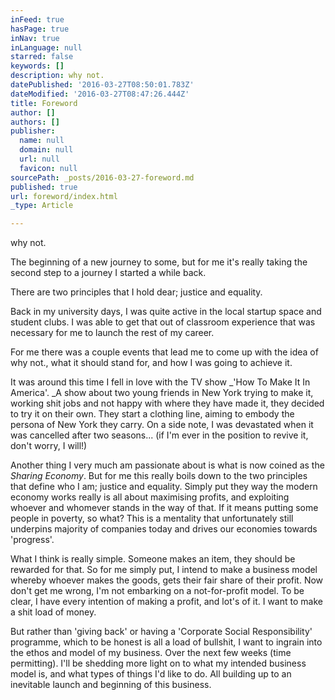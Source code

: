```yaml
---
inFeed: true
hasPage: true
inNav: true
inLanguage: null
starred: false
keywords: []
description: why not.
datePublished: '2016-03-27T08:50:01.783Z'
dateModified: '2016-03-27T08:47:26.444Z'
title: Foreword
author: []
authors: []
publisher:
  name: null
  domain: null
  url: null
  favicon: null
sourcePath: _posts/2016-03-27-foreword.md
published: true
url: foreword/index.html
_type: Article

---
```

why not.

The beginning of a new journey to some, but for me it's really taking the second step to a journey I started a while back.

There are two principles that I hold dear; justice and equality. 

Back in my university days, I was quite active in the local startup space and student clubs. I was able to get that out of classroom experience that was necessary for me to launch the rest of my career.

For me there was a couple events that lead me to come up with the idea of why not., what it should stand for, and how I was going to achieve it.

It was around this time I fell in love with the TV show _'How To Make It In America'. _A show about two young friends in New York trying to make it, working shit jobs and not happy with where they have made it, they decided to try it on their own. They start a clothing line, aiming to embody the persona of New York they carry. On a side note, I was devastated when it was cancelled after two seasons... (if I'm ever in the position to revive it, don't worry, I will!)

Another thing I very much am passionate about is what is now coined as the _Sharing Economy_. But for me this really boils down to the two principles that define who I am; justice and equality. Simply put they way the modern economy works really is all about maximising profits, and exploiting whoever and whomever stands in the way of that. If it means putting some people in poverty, so what? This is a mentality that unfortunately still underpins majority of companies today and drives our economies towards 'progress'.

What I think is really simple. Someone makes an item, they should be rewarded for that. So for me simply put, I intend to make a business model whereby whoever makes the goods, gets their fair share of their profit. Now don't get me wrong, I'm not embarking on a not-for-profit model. To be clear, I have every intention of making a profit, and lot's of it. I want to make a shit load of money.

But rather than 'giving back' or having a 'Corporate Social Responsibility' programme, which to be honest is all a load of bullshit, I want to ingrain into the ethos and model of my business. Over the next few weeks (time permitting). I'll be shedding more light on to what my intended business model is, and what types of things I'd like to do. All building up to an inevitable launch and beginning of this business.